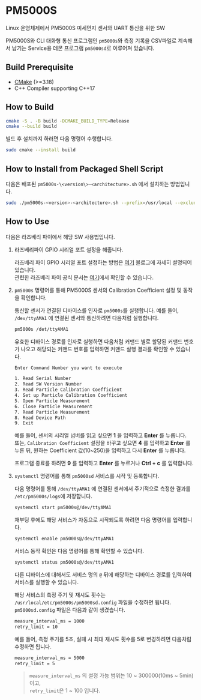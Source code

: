 # PM5000S

Linux 운영체제에서 PM5000S 미세먼지 센서와 UART 통신을 위한 SW

PM5000S와 CLI 대화형 통신 프로그램인 `pm5000s`와 측정 기록을 CSV파일로 계속해서 남기는 Service용 데몬 프로그램 `pm5000sd`로 이루어져 있습니다.

## Build Prerequisite

- [CMake] (>=3.18)
- C++ Compiler supporting C++17

## How to Build

```sh
cmake -S . -B build -DCMAKE_BUILD_TYPE=Release
cmake --build build
```

빌드 후 설치까지 하러면 다음 명령어 수행합니다.

```sh
sudo cmake --install build
```

## How to Install from Packaged Shell Script

다음은 배포된 `pm5000s-\<version\>-<architecture>.sh` 에서 설치하는 방법입니다.

```sh
sudo ./pm5000s-<version>-<architecture>.sh --prefix=/usr/local --exclude-subdir --skip-license
```

## How to Use

다음은 라즈베리 파이에서 해당 SW 사용법입니다.

1. 라즈베리파이 GPIO 시리얼 포트 설정을 해줍니다.

    라즈베리 파이 GPIO 시리얼 포트 설정하는 방법은 [여기](https://m.blog.naver.com/emperonics/222039301356) 블로그에 자세히 설명되어 있습니다.  
    관련한 라즈베리 파이 공식 문서는 [여기](https://www.raspberrypi.org/documentation/configuration/uart.md)에서 확인할 수 있습니다.

2. `pm5000s` 명령어를 통해 PM5000S 센서의 Calibration Coefficient 설정 및 동작을 확인합니다.

    통신할 센서가 연결된 디바이스를 인자로 `pm5000s`를 실행합니다.
    예를 들어, `/dev/ttyAMA1` 에 연결된 센서와 통신하려면 다음처럼 실행합니다.

    ```sh
    pm5000s /det/ttyAMA1
    ```

    유효한 디바이스 경로를 인자로 실행하면 다음처럼 커맨드 별로 할당된 커맨드 번호가 나오고 해당되는 커맨드 번호를 입력하면 커맨드 실행 결과를 확인할 수 있습니다.

    ```sh
    Enter Command Number you want to execute

    1. Read Serial Number
    2. Read SW Version Number
    3. Read Particle Calibration Coefficient
    4. Set up Particle Calibration Coefficient
    5. Open Particle Measurement
    6. Close Particle Measurement
    7. Read Particle Measurement
    8. Read Device Path
    9. Exit
    ```

    예를 들어, 센서의 시리얼 넘버를 읽고 싶으면 **1** 을 입력하고 **Enter** 를 누릅니다.  
    또는, `Calibration Coefficient` 설정을 바꾸고 싶으면 **4** 를 입력하고 **Enter** 를 누른 뒤, 원하는 Coefficient 값(10~250)을 입력하고 다시 **Enter** 를 누릅니다.

    프로그램 종료를 하려면 **9** 를 입력하고 **Enter** 를 누르거나 **Ctrl + c** 를 입력합니다.

3. `systemctl` 명령어를 통해 `pm5000sd` 서비스를 시작 및 등록합니다.

    다음 명령어를 통해 `/dev/ttyAMA1` 에 연결된 센서에서 주기적으로 측정한 결과를 `/etc/pm5000s/logs`에 저장합니다.

    ```sh
    systemctl start pm5000s@/dev/ttyAMA1
    ```

    재부팅 후에도 해당 서비스가 자동으로 시작되도록 하려면 다음 명령어를 입력합니다.

    ```sh
    systemctl enable pm5000s@/dev/ttyAMA1
    ```

    서비스 동작 확인은 다음 명령어를 통해 확인할 수 있습니다.

    ```sh
    systemctl status pm5000s@/dev/ttyAMA1
    ```

    다른 디바이스에 대해서도 서비스 명의 `@` 뒤에 해당하는 디바이스 경로를 입력하여 서비스를 실행할 수 있습니다.

    해당 서비스의 측정 주기 및 재시도 횟수는 `/usr/local/etc/pm5000s/pm5000sd.config` 파일을 수정하면 됩니다.  
    `pm5000sd.config` 파일은 다음과 같이 생겼습니다.

    ```txt
    measure_interval_ms = 1000
    retry_limit = 10
    ```

    예를 들어, 측정 주기를 5초, 실패 시 최대 재시도 횟수를 5로 변경하려면 다음처럼 수정하면 됩니다.

    ```txt
    measure_interval_ms = 5000
    retry_limit = 5
    ```

    > `measure_interval_ms` 의 설정 가능 범위는 10 ~ 300000(10ms ~ 5min) 이고,  
    > `retry_limit`은  1 ~ 100 입니다.

[CMake]: https://cmake.org
